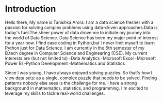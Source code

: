 # Introduction
Hello there,
My name is Tanishka Arora.
I am a  data science fresher with a passion for solving complex problems using data-driven approaches.Data is today's fuel.The sheer power of data drove me to initiate my journey into the world of Data Science.
Data Science has been my major point of interest for a year now. I find ease coding in Python,but I never limit myself to learn Python just for Data Science.
I am currently in the 6th semester of my B.tech degree in Computer Science and Engineering (CSE).
My current interests are (but not limited to)
-Data Analytics 
-Microsoft Excel
-Microsoft Power BI
-Python Development
-Mathematics and Statistics 

 Since I was young, I have always enjoyed solving puzzles. So that's how I view data sets: as a single, complex puzzle that needs to be solved. Finding patterns nobody else sees is the challenge for me. I have a strong background in mathematics, statistics, and programming.  I'm excited to leverage my skills to tackle real-world challenges.
